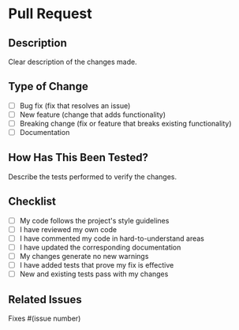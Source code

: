 # Pull Request

## Description
Clear description of the changes made.

## Type of Change
- [ ] Bug fix (fix that resolves an issue)
- [ ] New feature (change that adds functionality)
- [ ] Breaking change (fix or feature that breaks existing functionality)
- [ ] Documentation

## How Has This Been Tested?
Describe the tests performed to verify the changes.

## Checklist
- [ ] My code follows the project's style guidelines
- [ ] I have reviewed my own code
- [ ] I have commented my code in hard-to-understand areas
- [ ] I have updated the corresponding documentation
- [ ] My changes generate no new warnings
- [ ] I have added tests that prove my fix is effective
- [ ] New and existing tests pass with my changes

## Related Issues
Fixes #(issue number)